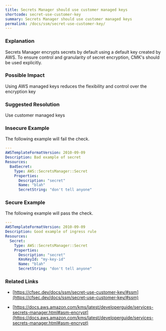 ```yaml
---
title: Secrets Manager should use customer managed keys
shortcode: secret-use-customer-key
summary: Secrets Manager should use customer managed keys 
permalink: /docs/ssm/secret-use-customer-key/
---
```


### Explanation

Secrets Manager encrypts secrets by default using a default key created by AWS. To ensure control and granularity of secret encryption, CMK's should be used explicitly.

### Possible Impact
Using AWS managed keys reduces the flexibility and control over the encryption key

### Suggested Resolution
Use customer managed keys


### Insecure Example

The following example will fail the  check.

```yaml
---
AWSTemplateFormatVersion: 2010-09-09
Description: Bad example of secret
Resources:
  BadSecret:
    Type: AWS::SecretsManager::Secret
    Properties:
      Description: "secret"
      Name: "blah"
      SecretString: "don't tell anyone"

```



### Secure Example

The following example will pass the  check.

```yaml
---
AWSTemplateFormatVersion: 2010-09-09
Description: Good example of ingress rule
Resources:
  Secret:
    Type: AWS::SecretsManager::Secret
    Properties:
      Description: "secret"
      KmsKeyId: "my-key-id"
      Name: "blah"
      SecretString: "don't tell anyone"

```




### Related Links


- [https://cfsec.dev/docs/ssm/secret-use-customer-key/#ssm](https://cfsec.dev/docs/ssm/secret-use-customer-key/#ssm)

- [https://docs.aws.amazon.com/kms/latest/developerguide/services-secrets-manager.html#asm-encrypt](https://docs.aws.amazon.com/kms/latest/developerguide/services-secrets-manager.html#asm-encrypt)


